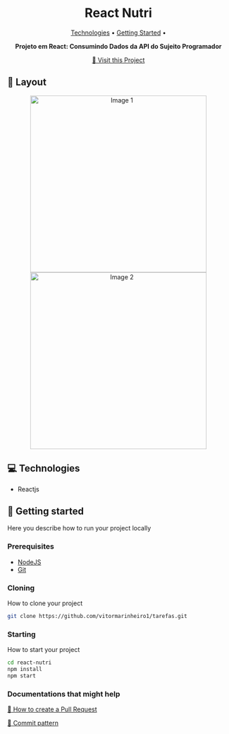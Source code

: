 <h1 align="center" style="font-weight: bold;">React Nutri</h1>

<p align="center">
 <a href="#tech">Technologies</a> • 
 <a href="#started">Getting Started</a> • 
</p>

<p align="center">
    <b>Projeto em React: Consumindo Dados da API do Sujeito Programador</b>
</p>

<p align="center">
     <a href="https://react-nutri-gamma.vercel.app/">📱 Visit this Project</a>
</p>

<h2 id="layout">🎨 Layout</h2>

<p align="center">
    <img src="./public/assets/projeto1.png" alt="Image 1" width="400px">
    <img src="./public/assets/projeto2.png" alt="Image 2" width="400px">
</p>

<h2 id="tech">💻 Technologies</h2>

- Reactjs

<h2 id="started">🚀 Getting started</h2>

Here you describe how to run your project locally

<h3>Prerequisites</h3>

- [NodeJS](https://nodejs.org/en)
- [Git](https://git-scm.com/)

<h3>Cloning</h3>

How to clone your project

```bash
git clone https://github.com/vitormarinheiro1/tarefas.git
```

<h3>Starting</h3>

How to start your project

```bash
cd react-nutri
npm install
npm start
```

<h3>Documentations that might help</h3>

[📝 How to create a Pull Request](https://www.atlassian.com/br/git/tutorials/making-a-pull-request)

[💾 Commit pattern](https://gist.github.com/joshbuchea/6f47e86d2510bce28f8e7f42ae84c716)
